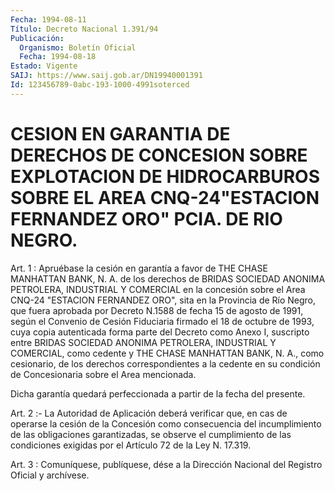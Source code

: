 ```yaml
---
Fecha: 1994-08-11
Título: Decreto Nacional 1.391/94
Publicación:
  Organismo: Boletín Oficial
  Fecha: 1994-08-18
Estado: Vigente
SAIJ: https://www.saij.gob.ar/DN19940001391
Id: 123456789-0abc-193-1000-4991soterced
---
```

# CESION EN GARANTIA DE DERECHOS DE CONCESION SOBRE EXPLOTACION DE HIDROCARBUROS SOBRE EL AREA CNQ-24"ESTACION FERNANDEZ ORO" PCIA. DE RIO NEGRO.

<a id="1"></a>
Art.  1 : Apruébase la cesión en garantía a favor de THE CHASE MANHATTAN BANK,  N.  A.  de los derechos de BRIDAS SOCIEDAD ANONIMA PETROLERA, INDUSTRIAL Y COMERCIAL  en  la  concesión  sobre el Area CNQ-24  "ESTACION  FERNANDEZ  ORO",  sita  en  la Provincia de  Río Negro, que fuera aprobada por Decreto N.1588 de  fecha 15 de agosto de 1991, según el Convenio de Cesión Fiduciaria firmado  el  18  de octubre  de  1993,  cuya  copia autenticada forma parte del Decreto como Anexo I, suscripto entre  BRIDAS  SOCIEDAD  ANONIMA PETROLERA, INDUSTRIAL  Y  COMERCIAL, como cedente y THE CHASE MANHATTAN  BANK, N. A., como cesionario,  de  los  derechos  correspondientes  a  la cedente  en su condición de Concesionaria sobre el Area mencionada.

Dicha garantía  quedará  perfeccionada  a  partir  de  la fecha del presente.

<a id="2"></a>
Art.  2 :- La Autoridad de Aplicación deberá verificar que, en cas de operarse  la  cesión  de  la Concesión como consecuencia del incumplimiento  de las obligaciones  garantizadas,  se  observe  el cumplimiento de las  condiciones  exigidas por el Artículo 72 de la Ley N. 17.319.

<a id="3"></a>
Art. 3 : Comuníquese, publíquese, dése a la Dirección Nacional del Registro Oficial y archívese.